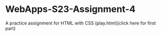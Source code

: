 # WebApps-S23-Assignment-4
A practice assignment for HTML with CSS
(play.html)[click here for first part)
